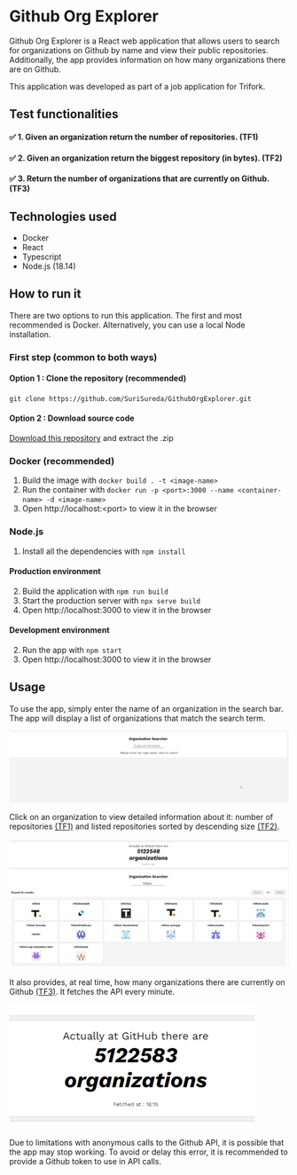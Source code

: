 # Github Org Explorer

Github Org Explorer is a React web application that allows users to search for organizations on Github by name and view their public repositories. Additionally, the app provides information on how many organizations there are on Github.

This application was developed as part of a job application for Trifork.

## Test functionalities

#### ✅ 1. Given an organization return the number of repositories. (TF1)

#### ✅ 2. Given an organization return the biggest repository (in bytes). (TF2)

#### ✅ 3. Return the number of organizations that are currently on Github. (TF3)

## Technologies used

- Docker
- React
- Typescript
- Node.js (18.14)

## How to run it

There are two options to run this application. The first and most recommended is Docker. Alternatively, you can use a local Node installation.

### First step (common to both ways)

#### Option 1 : Clone the repository (recommended)

`git clone https://github.com/SuriSureda/GithubOrgExplorer.git`

#### Option 2 : Download source code

[Download this repository](https://github.com/SuriSureda/GithubOrgExplorer/archive/refs/heads/main.zip) and extract the .zip

### Docker (recommended)

1. Build the image with `docker build . -t <image-name>`
2. Run the container with `docker run -p <port>:3000 --name <container-name> -d <image-name>`
3. Open http://localhost:\<port\> to view it in the browser

### Node.js

1. Install all the dependencies with `npm install`

#### Production environment

2. Build the application with `npm run build`
3. Start the production server with `npx serve build`
4. Open http://localhost:3000 to view it in the browser

#### Development environment

2. Run the app with `npm start`
3. Open http://localhost:3000 to view it in the browser

## Usage

To use the app, simply enter the name of an organization in the search bar. The app will display a list of organizations that match the search term.

![](images/searcher.gif)

Click on an organization to view detailed information about it: number of repositories [(TF1)](#✅-1-given-an-organization-return-the-number-of-repositories-tf1) and listed repositories sorted by descending size [(TF2)](#✅-2-given-an-organization-return-the-biggest-repository-in-bytes-tf2).

![](images/modal.gif)

It also provides, at real time, how many organizations there are currently on Github [(TF3)](#✅-3-return-the-number-of-organizations-that-are-currently-on-github-tf3). It fetches the API every minute.

![](images/counter.gif)

Due to limitations with anonymous calls to the Github API, it is possible that the app may stop working. To avoid or delay this error, it is recommended to provide a Github token to use in API calls.

